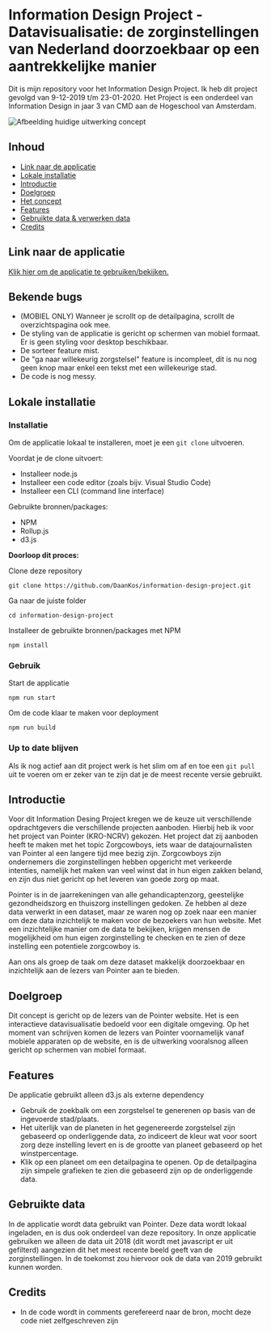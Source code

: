 # Information Design Project - Datavisualisatie: de zorginstellingen van Nederland doorzoekbaar op een aantrekkelijke manier

Dit is mijn repository voor het Information Design Project. Ik heb dit project gevolgd van 9-12-2019 t/m 23-01-2020. Het Project is een onderdeel van Information Design in jaar 3 van CMD aan de Hogeschool van Amsterdam.

![Afbeelding huidige uitwerking concept](https://i.imgur.com/Zcl9dnd.png)

## Inhoud
* [Link naar de applicatie](#link-naar-de-applicatie)
* [Lokale installatie](#lokale-installatie)
* [Introductie](#introductie)
* [Doelgroep](#doelgroep)
* [Het concept](#het-concept)
* [Features](#features)
* [Gebruikte data & verwerken data](#gebruikte-data)
* [Credits](#credits)

## Link naar de applicatie
[Klik hier om de applicatie te gebruiken/bekijken.](https://jolly-liskov-eadef5.netlify.com/)

## Bekende bugs
* (MOBIEL ONLY) Wanneer je scrollt op de detailpagina, scrollt de overzichtspagina ook mee.
* De styling van de applicatie is gericht op schermen van mobiel formaat. Er is geen styling voor desktop beschikbaar.
* De sorteer feature mist.
* De "ga naar willekeurig zorgstelsel" feature is incompleet, dit is nu nog geen knop maar enkel een tekst met een willekeurige stad.
* De code is nog messy.

## Lokale installatie
### Installatie
Om de applicatie lokaal te installeren, moet je een ```git clone``` uitvoeren.

Voordat je de clone uitvoert:
* Installeer node.js
* Installeer een code editor (zoals bijv. Visual Studio Code)
* Installeer een CLI (command line interface)

Gebruikte bronnen/packages:
* NPM
* Rollup.js
* d3.js

**Doorloop dit proces:**

Clone deze repository
```
git clone https://github.com/DaanKos/information-design-project.git
```

Ga naar de juiste folder
```
cd information-design-project
```

Installeer de gebruikte bronnen/packages met NPM
```
npm install
```

### Gebruik
Start de applicatie
```
npm run start
```

Om de code klaar te maken voor deployment
```
npm run build
```

### Up to date blijven
Als ik nog actief aan dit project werk is het slim om af en toe een ```git pull``` uit te voeren om er zeker van te zijn dat je de meest recente versie gebruikt.

## Introductie
Voor dit Information Desing Project kregen we de keuze uit verschillende opdrachtgevers die verschillende projecten aanboden. Hierbij heb ik voor het project van Pointer (KRO-NCRV) gekozen. Het project dat zij aanboden heeft te maken met het topic Zorgcowboys, iets waar de datajournalisten van Pointer al een langere tijd mee bezig zijn. Zorgcowboys zijn ondernemers die zorginstellingen hebben opgericht met verkeerde intenties, namelijk het maken van veel winst dat in hun eigen zakken beland, en zijn dus niet gericht op het leveren van goede zorg op maat.

Pointer is in de jaarrekeningen van alle gehandicaptenzorg, geestelijke gezondheidszorg en thuiszorg instellingen gedoken. Ze hebben al deze data verwerkt in een dataset, maar ze waren nog op zoek naar een manier om deze data inzichtelijk te maken voor de bezoekers van hun website. Met een inzichtelijke manier om de data te bekijken, krijgen mensen de mogelijkheid om hun eigen zorginstelling te checken en te zien of deze instelling een potentiele zorgcowboy is.

Aan ons als groep de taak om deze dataset makkelijk doorzoekbaar en inzichtelijk aan de lezers van Pointer aan te bieden.

## Doelgroep
Dit concept is gericht op de lezers van de Pointer website. Het is een interactieve datavisualisatie bedoeld voor een digitale omgeving. Op het moment van schrijven komen de lezers van Pointer voornamelijk vanaf mobiele apparaten op de website, en is de uitwerking vooralsnog alleen gericht op schermen van mobiel formaat.

## Features
De applicatie gebruikt alleen d3.js als externe dependency

* Gebruik de zoekbalk om een zorgstelsel te generenen op basis van de ingevoerde stad/plaats.
* Het uiterlijk van de planeten in het gegenereerde zorgstelsel zijn gebaseerd op onderliggende data, zo indiceert de kleur wat voor soort zorg deze instelling levert en is de grootte van planeet gebaseerd op het winstpercentage.
* Klik op een planeet om een detailpagina te openen. Op de detailpagina zijn simpele grafieken te zien die gebaseerd zijn op de onderliggende data.

## Gebruikte data
In de applicatie wordt data gebruikt van Pointer. Deze data wordt lokaal ingeladen, en is dus ook onderdeel van deze repository. In onze applicatie gebruiken we alleen de data uit 2018 (dit wordt met javascript er uit gefilterd) aangezien dit het meest recente beeld geeft van de zorginstellingen. In de toekomst zou hiervoor ook de data van 2019 gebruikt kunnen worden.

## Credits
* In de code wordt in comments gerefereerd naar de bron, mocht deze code niet zelfgeschreven zijn
